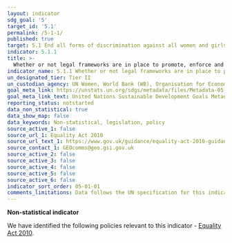 ```yaml
---
layout: indicator
sdg_goal: '5'
target_id: '5.1'
permalink: /5-1-1/
published: true
target: 5.1 End all forms of discrimination against all women and girls everywhere
indicator: 5.1.1
title: >-
  Whether or not legal frameworks are in place to promote, enforce and monitor equality and non‑discrimination on the basis of sex
indicator_name: 5.1.1 Whether or not legal frameworks are in place to promote, enforce and monitor equality and non‑discrimination on the basis of sex
un_designated_tier: Tier II
un_custodian_agency: UN Women, World Bank (WB), Organisation for Economic Co-operation and Development (OECD)
goal_meta_link: https://unstats.un.org/sdgs/metadata/files/Metadata-05-01-01.pdf
goal_meta_link_text: United Nations Sustainable Development Goals Metadata (PDF 4.0 MB)
reporting_status: notstarted
data_non_statistical: true
data_show_map: false
data_keywords: Non-statistical, legislation, policy
source_active_1: false
source_url_1: Equality Act 2010
source_url_text_1: https://www.gov.uk/guidance/equality-act-2010-guidance
source_contact_1: GEOcomms@geo.gsi.gov.uk
source_active_2: false
source_active_3: false
source_active_4: false
source_active_5: false
source_active_6: false
indicator_sort_order: 05-01-01
comments_limitations: Data follows the UN specification for this indicator. This indicator has been identified in collaboration with topic experts.
---
```

**Non-statistical indicator**

We have identified the following policies relevant to this indicator - [Equality Act 2010](https://www.gov.uk/guidance/equality-act-2010-guidance).
